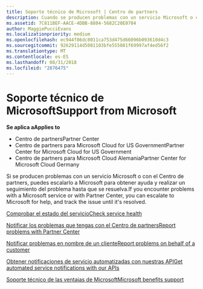 ```yaml
---
title: Soporte técnico de Microsoft | Centro de partners
description: Cuando se producen problemas con un servicio Microsoft o con el Centro de partners, puedes escalarlo a Microsoft para obtener ayuda y realizar un seguimiento del problema hasta que se resuelva.
ms.assetid: 7C811BEF-AACE-4DBB-8804-5682C20E0704
author: MaggiePucciEvans
ms.localizationpriority: medium
ms.openlocfilehash: ec944f86dc8011ca753d475d66096b093610d4c3
ms.sourcegitcommit: 92629114d5081103bfe555081f69997af4ed56f2
ms.translationtype: MT
ms.contentlocale: es-ES
ms.lasthandoff: 08/31/2018
ms.locfileid: "2876475"
---
```

# <a name="support-from-microsoft"></a><span data-ttu-id="00912-103">Soporte técnico de Microsoft</span><span class="sxs-lookup"><span data-stu-id="00912-103">Support from Microsoft</span></span>

**<span data-ttu-id="00912-104">Se aplica a</span><span class="sxs-lookup"><span data-stu-id="00912-104">Applies to</span></span>**

-  <span data-ttu-id="00912-105">Centro de partners</span><span class="sxs-lookup"><span data-stu-id="00912-105">Partner Center</span></span>
-  <span data-ttu-id="00912-106">Centro de partners para Microsoft Cloud for US Government</span><span class="sxs-lookup"><span data-stu-id="00912-106">Partner Center for Microsoft Cloud for US Government</span></span>
-  <span data-ttu-id="00912-107">Centro de partners para Microsoft Cloud Alemania</span><span class="sxs-lookup"><span data-stu-id="00912-107">Partner Center for Microsoft Cloud Germany</span></span>

<span data-ttu-id="00912-108">Si se producen problemas con un servicio Microsoft o con el Centro de partners, puedes escalarlo a Microsoft para obtener ayuda y realizar un seguimiento del problema hasta que se resuelva.</span><span class="sxs-lookup"><span data-stu-id="00912-108">If you encounter problems with a Microsoft service or with Partner Center, you can escalate to Microsoft for help, and track the issue until it's resolved.</span></span>

[<span data-ttu-id="00912-109">Comprobar el estado del servicio</span><span class="sxs-lookup"><span data-stu-id="00912-109">Check service health</span></span>](check-service-health.md)

[<span data-ttu-id="00912-110">Notificar los problemas que tengas con el Centro de partners</span><span class="sxs-lookup"><span data-stu-id="00912-110">Report problems with Partner Center</span></span>](report-problems-with-partner-center.md)

[<span data-ttu-id="00912-111">Notificar problemas en nombre de un cliente</span><span class="sxs-lookup"><span data-stu-id="00912-111">Report problems on behalf of a customer</span></span>](report-problems-on-behalf-of-a-customer.md)

[<span data-ttu-id="00912-112">Obtener notificaciones de servicio automatizadas con nuestras API</span><span class="sxs-lookup"><span data-stu-id="00912-112">Get automated service notifications with our APIs</span></span>](get-automated-service-notifications-with-our-apis.md)

[<span data-ttu-id="00912-113">Soporte técnico de las ventajas de Microsoft</span><span class="sxs-lookup"><span data-stu-id="00912-113">Microsoft benefits support</span></span>](https://partner.microsoft.com/support/contact-support)

 

 



